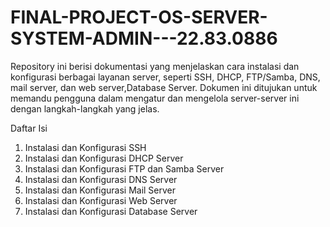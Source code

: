 # FINAL-PROJECT-OS-SERVER-SYSTEM-ADMIN---22.83.0886
Repository ini berisi dokumentasi yang menjelaskan cara instalasi dan konfigurasi berbagai layanan server, seperti SSH, DHCP, FTP/Samba, DNS, mail server, dan web server,Database Server. Dokumen ini ditujukan untuk memandu pengguna dalam mengatur dan mengelola server-server ini dengan langkah-langkah yang jelas.

Daftar Isi
1. Instalasi dan Konfigurasi SSH
2. Instalasi dan Konfigurasi DHCP Server
3. Instalasi dan Konfigurasi FTP dan Samba Server
4. Instalasi dan Konfigurasi DNS Server
5. Instalasi dan Konfigurasi Mail Server
6. Instalasi dan Konfigurasi Web Server
7. Instalasi dan Konfigurasi Database Server
